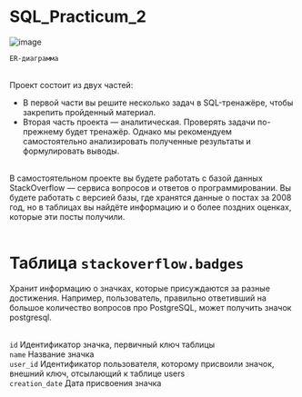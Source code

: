 # SQL_Practicum_2


![image](https://github.com/user-attachments/assets/1af7e063-41a8-4ad4-8a1b-c393f6f4d41d)

```ER-диаграмма```
<br>
<br>

Проект состоит из двух частей:  
* В первой части вы решите несколько задач в SQL-тренажёре, чтобы закрепить пройденный материал.  
* Вторая часть проекта — аналитическая. Проверять задачи по-прежнему будет тренажёр. Однако мы рекомендуем самостоятельно анализировать полученные результаты и формулировать выводы.
<br>
В самостоятельном проекте вы будете работать с базой данных StackOverflow — сервиса вопросов и ответов о программировании. Вы будете работать с версией базы, где хранятся данные о постах за 2008 год, но в таблицах вы найдёте информацию и о более поздних оценках, которые эти посты получили.
<br>
<br>

# Таблица ```stackoverflow.badges```
Хранит информацию о значках, которые присуждаются за разные достижения. Например, пользователь, правильно ответивший на большое количество вопросов про PostgreSQL, может получить значок postgresql.   
<br>

```id``` Идентификатор значка, первичный ключ таблицы  
```name```	Название значка  
```user_id```	Идентификатор пользователя, которому присвоили значок, внешний ключ, отсылающий к таблице users  
```creation_date```	Дата присвоения значка  
